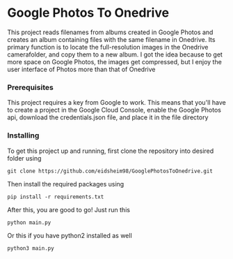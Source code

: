 # Google Photos To Onedrive

This project reads filenames from albums created in Google Photos and creates an album containing files with the same filename in Onedrive. Its primary function is to locate the full-resolution images in the Onedrive camerafolder, and copy them to a new album. I got the idea because to get more space on Google Photos, the images get compressed, but I enjoy the user interface of Photos more than that of Onedrive

### Prerequisites

This project requires a key from Google to work. This means that you'll have to create a project in the Google Cloud Console, enable the Google Photos api, download the credentials.json file, and place it in the file directory

### Installing

To get this project up and running, first clone the repository into desired folder using

```
git clone https://github.com/eidsheim98/GooglePhotosToOnedrive.git
```

Then install the required packages using

```
pip install -r requirements.txt
```

After this, you are good to go! Just run this

```
python main.py
```

Or this if you have python2 installed as well

```
python3 main.py
```



